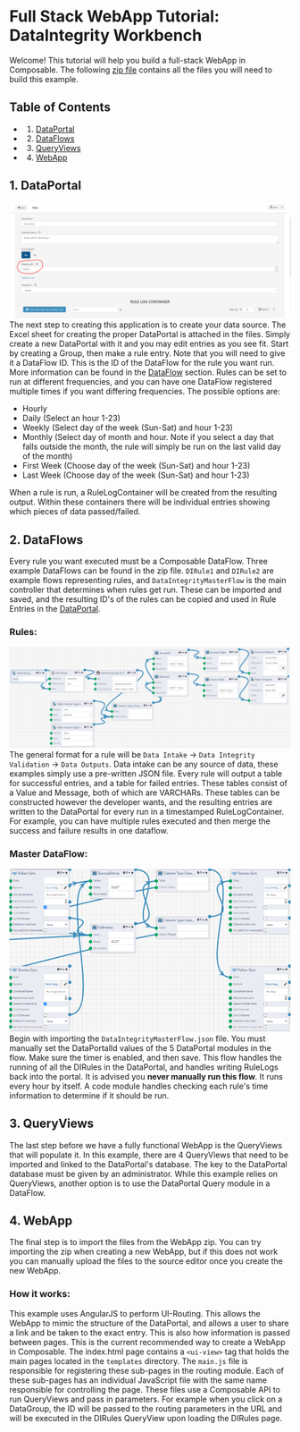 # Full Stack WebApp Tutorial: DataIntegrity Workbench
Welcome! This tutorial will help you build a full-stack WebApp in Composable. The following <a href = "https://raw.githubusercontent.com/ComposableAnalytics/Docs/master/docs/WebApps/files/DataIntegrityWorkbenchFiles.zip" download>zip file</a> contains all the files you will need to build this example.
## Table of Contents
* 1. [DataPortal](#DIPortal)
* 2. [DataFlows](#DIFlow)
* 3. [QueryViews](#DIQuery)
* 4. [WebApp](#DIApp)
## <a name="DIPortal"></a>1. DataPortal
![DataPortal Rule](img/DIPortalRules.png)
The next step to creating this application is to create your data source. The Excel sheet for creating the proper DataPortal is attached in the files. Simply create a new DataPortal with it and you may edit entries as you see fit. Start by creating a Group, then make a rule entry. Note that you will need to give it a DataFlow ID. This is the ID of the DataFlow for the rule you want run. More information can be found in the [DataFlow](#DIFlow) section. Rules can be set to run at different frequencies, and you can have one DataFlow registered multiple times if you want differing frequencies. The possible options are:
* Hourly
* Daily (Select an hour 1-23)
* Weekly (Select day of the week (Sun-Sat) and hour 1-23)
* Monthly (Select day of month and hour. Note if you select a day that falls outside the month, the rule will simply be run on the last valid day of the month)
* First Week (Choose day of the week (Sun-Sat) and hour 1-23)
* Last Week (Choose day of the week (Sun-Sat) and hour 1-23)

When a rule is run, a RuleLogContainer will be created from the resulting output. Within these containers there will be individual entries showing which pieces of data passed/failed.

## <a name="DIFlow"></a>2. DataFlows
Every rule you want executed must be a Composable DataFlow. Three example DataFlows can be found in the zip file. `DIRule1` and `DIRule2` are example flows representing rules, and `DataIntegrityMasterFlow` is the main controller that determines when rules get run. These can be imported and saved, and the resulting ID's of the rules can be copied and used in Rule Entries in the [DataPortal](#DIPortal).

### Rules:
![DataFlow: Rule Example](img/DIFlowExample.png)
The general format for a rule will be `Data Intake` -> `Data Integrity Validation` -> `Data Outputs`. Data intake can be any source of data, these examples simply use a pre-written JSON file. Every rule will output a table for successful entries, and a table for failed entries. These tables consist of a Value and Message, both of which are VARCHARs. These tables can be constructed however the developer wants, and the resulting entries are written to the DataPortal for every run in a timestamped RuleLogContainer. For example, you can have multiple rules executed and then merge the success and failure results in one dataflow.

### Master DataFlow:
![DataFlow: Master Flow](img/DIFlowMaster.png)
Begin with importing the `DataIntegrityMasterFlow.json` file. You must manually set the DataPortalId values of the 5 DataPortal modules in the flow. Make sure the timer is enabled, and then save. This flow handles the running of all the DIRules in the DataPortal, and handles writing RuleLogs back into the portal.
It is advised you **never manually run this flow**. It runs every hour by itself. A code module handles checking each rule's time information to determine if it should be run.

## <a name="DIQuery"></a>3. QueryViews
The last step before we have a fully functional WebApp is the QueryViews that will populate it. In this example, there are 4 QueryViews that need to be imported and linked to the DataPortal's database. The key to the DataPortal database must be given by an administrator. While this example relies on QueryViews, another option is to use the DataPortal Query module in a DataFlow.

## <a name="DIApp"></a>4. WebApp
The final step is to import the files from the WebApp zip. You can try importing the zip when creating a new WebApp, but if this does not work you can manually upload the files to the source editor once you create the new WebApp.
### How it works:
This example uses AngularJS to perform UI-Routing. This allows the WebApp to mimic the structure of the DataPortal, and allows a user to share a link and be taken to the exact entry. This is also how information is passed between pages. This is the current recommended way to create a WebApp in Composable. The index.html page contains a `<ui-view>` tag that holds the main pages located in the `templates` directory. The `main.js` file is responsible for registering these sub-pages in the routing module. Each of these sub-pages has an individual JavaScript file with the same name responsible for controlling the page. These files use a Composable API to run QueryViews and pass in parameters. For example when you click on a DataGroup, the ID will be passed to the routing parameters in the URL and will be executed in the DIRules QueryView upon loading the DIRules page.